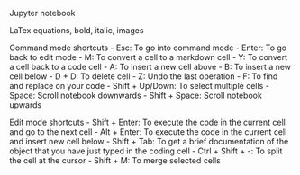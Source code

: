 Jupyter notebook

LaTex equations, bold, italic, images

Command mode shortcuts
	- Esc: To go into command mode
	- Enter: To go back to edit mode
	- M: To convert a cell to a markdown cell
	- Y: To convert a cell back to a code cell
	- A: To insert a new cell above
	- B: To insert a new cell below
	- D + D: To delete cell
	- Z: Undo the last operation
	- F: To find and replace on your code
	- Shift + Up/Down: To select multiple cells
	- Space: Scroll notebook downwards
	- Shift + Space: Scroll notebook upwards

Edit mode shortcuts
	- Shift + Enter: To execute the code in the current cell and go to the next cell
	- Alt + Enter: To execute the code in the current cell and insert new cell below
	- Shift + Tab: To get a brief documentation of the object that you have just typed in the coding cell
	- Ctrl + Shift + -: To split the cell at the cursor
	- Shift + M: To merge selected cells
